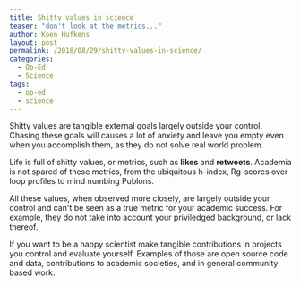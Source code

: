 ```yaml
---
title: Shitty values in science
teaser: "don't look at the metrics..."
author: Koen Hufkens
layout: post
permalink: /2018/08/29/shitty-values-in-science/
categories:
  - Op-Ed
  - Science
tags:
  - op-ed
  - science
---
```


Shitty values are tangible external goals largely outside your control. Chasing these goals will causes a lot of anxiety and leave you empty even when you accomplish them, as they do not solve real world problem.

Life is full of shitty values, or metrics, such as **likes** and **retweets**. Academia is not spared of these metrics, from the ubiquitous h-index, Rg-scores over loop profiles to mind numbing Publons.

All these values, when observed more closely, are largely outside your control and can't be seen as a true metric for your academic success. For example, they do not take into account your priviledged background, or lack thereof.

If you want to be a happy scientist make tangible contributions in projects you control and evaluate yourself. Examples of those are open source code and data, contributions to academic societies, and in general community based work.